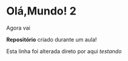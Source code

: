 # Olá,Mundo! 2

 Agora vai

**Repositório** criado durante um aula!

Esta linha foi alterada direto por aqui
*testando*
